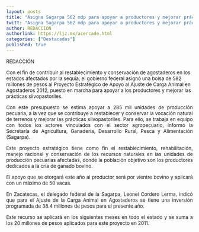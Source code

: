 ```yaml
---
layout: posts
title: "Asigna Sagarpa 562 mdp para apoyar a productores y mejorar prácticas silvopastoriles; van para Zacatecas 38.4 mdp"
twitt: "Asigna Sagarpa 562 mdp para apoyar a productores y mejorar prácticas silvopastoriles; van para Zacatecas 38.4 mdp"
author: REDACCION
authorlink: https://ljz.mx/acercade.html
categories: ["Destacadas"]
published: true
---
```

<p style="text-align: justify;">
  <span style="font-size: small;">REDACCIÓN</span>
</p>

<p style="text-align: justify;" />

<span style="font-size: small;" />Con el fin de contribuir al restablecimiento y conservación de agostaderos en los estados afectados por la sequía, el gobierno federal asignó una bolsa de 562 millones de pesos al Proyecto Estratégico de Apoyo al Ajuste de Carga Animal en Agostaderos 2012, puesto en marcha para apoyar a los productores y mejorar las prácticas silvopastoriles. </span></p> <p style="text-align: justify;">
  <span style="font-size: small;">Con este presupuesto se estima apoyar a 285 mil unidades de producción pecuaria, a la vez que se contribuye a restablecer y conservar la vocación natural de terrenos y mejorar las prácticas silvopastoriles. Para ello, se trabaja en equipo con todos los actores vinculados con el sector agropecuario, informó la Secretaría de Agricultura, Ganadería, Desarrollo Rural, Pesca y Alimentación (Sagarpa).</span>
</p>

<p style="text-align: justify;">
  <span style="font-size: small;">Este proyecto estratégico tiene como fin el restablecimiento, rehabilitación, manejo racional y conservación de los recursos naturales en las unidades de producción pecuarias afectadas, donde la población objetivo son los productores dedicados a la cría de ganado bovino.</span>
</p>

<p style="text-align: justify;">
  <span style="font-size: small;">El apoyo que se otorgará este año al productor será por vientre bovino y aplicará con un máximo de 50 vacas.</span>
</p>

<p style="text-align: justify;">
  <span style="font-size: small;">En Zacatecas, el delegado federal de la Sagarpa, Leonel Cordero Lerma, indicó que para el Ajuste de la Carga Animal en Agostaderos se tiene una inversión programada de 38.4 millones de pesos para el presente año.</span>
</p>

<p style="text-align: justify;">
  <span style="font-size: small;">Este recurso se aplicará en los siguientes meses en todo el estado y se suma a los 20 millones de pesos aplicados para este proyecto en 2011.</span>
</p>
